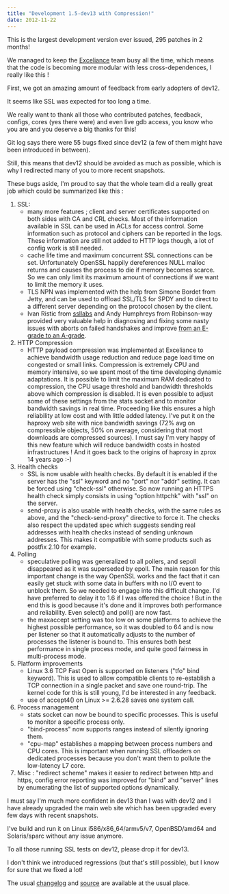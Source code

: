 ```yaml
---
title: "Development 1.5-dev13 with Compression!"
date: 2012-11-22
---
```

This is the largest development version ever issued, 295 patches in 2 months!

We managed to keep the [Exceliance](http://www.exceliance.fr/en/) team busy all the time, which means that the code is becoming more modular with less cross-dependences, I really like this !

First, we got an amazing amount of feedback from early adopters of dev12.

It seems like SSL was expected for too long a time.

We really want to thank all those who contributed patches, feedback, configs, cores (yes there were) and even live gdb access, you know who you are and you deserve a big thanks for this!

Git log says there were 55 bugs fixed since dev12 (a few of them might have been introduced in between).

Still, this means that dev12 should be avoided as much as possible, which is why I redirected many of you to more recent snapshots.

These bugs aside, I'm proud to say that the whole team did a really great job which could be summarized like this :

1.  SSL:
    *   many more features ; client and server certificates supported on both sides with CA and CRL checks. Most of the information available in SSL can be used in ACLs for access control. Some information such as protocol and ciphers can be reported in the logs. These information are still not added to HTTP logs though, a lot of config work is still needed.
    *   cache life time and maximum concurrent SSL connections can be set. Unfortunately OpenSSL happily dereferences NULL malloc returns and causes the process to die if memory becomes scarce. So we can only limit its maximum amount of connections if we want to limit the memory it uses.
    *   TLS NPN was implemented with the help from Simone Bordet from Jetty, and can be used to offload SSL/TLS for SPDY and to direct to a different server depending on the protocol chosen by the client.
    *   Ivan Ristic from [ssllabs](https://www.ssllabs.com/) and Andy Humphreys from Robinson-way provided very valuable help in diagnosing and fixing some nasty issues with aborts on failed handshakes and improve [from an E-grade to an A-grade](https://www.ssllabs.com/ssltest/analyze.html?d=demo.haproxy.org).
2.  HTTP Compression
    *   HTTP payload compression was implemented at Exceliance to achieve bandwidth usage reduction and reduce page load time on congested or small links. Compression is extremely CPU and memory intensive, so we spent most of the time developing dynamic adaptations. It is possible to limit the maximum RAM dedicated to compression, the CPU usage threshold and bandwidth thresholds above which compression is disabled. It is even possible to adjust some of these settings from the stats socket and to monitor bandwidth savings in real time. Proceeding like this ensures a high reliability at low cost and with little added latency. I've put it on the haproxy web site with nice bandwidth savings (72% avg on compressible objects, 50% on average, considering that most downloads are compressed sources). I must say I'm very happy of this new feature which will reduce bandwidth costs in hosted infrastructures ! And it goes back to the origins of haproxy in zprox 14 years ago :-)
3.  Health checks
    *   SSL is now usable with health checks. By default it is enabled if the server has the "ssl" keyword and no "port" nor "addr" setting. It can be forced using "check-ssl" otherwise. So now running an HTTPS health check simply consists in using "option httpchk" with "ssl" on the server.
    *   send-proxy is also usable with health checks, with the same rules as above, and the "check-send-proxy" directive to force it. The checks also respect the updated spec which suggests sending real addresses with health checks instead of sending unknown addresses. This makes it compatible with some products such as postfix 2.10 for example.
4.  Polling
    *   speculative polling was generalized to all pollers, and sepoll disappeared as it was superseded by epoll. The main reason for this important change is the way OpenSSL works and the fact that it can easily get stuck with some data in buffers with no I/O event to unblock them. So we needed to engage into this difficult change. I'd have preferred to delay it to 1.6 if I was offered the choice ! But in the end this is good because it's done and it improves both performance and reliability. Even select() and poll() are now fast.
    *   the maxaccept setting was too low on some platforms to achieve the highest possible performance, so it was doubled to 64 and is now per listener so that it automatically adjusts to the number of processes the listener is bound to. This ensures both best performance in single process mode, and quite good fairness in multi-process mode.
5.  Platform improvements
    *   Linux 3.6 TCP Fast Open is supported on listeners ("tfo" bind keyword). This is used to allow compatible clients to re-establish a TCP connection in a single packet and save one round-trip. The kernel code for this is still young, I'd be interested in any feedback.
    *   use of accept4() on Linux >= 2.6.28 saves one system call.
6.  Process management
    *   stats socket can now be bound to specific processes. This is useful to monitor a specific process only.
    *   "bind-process" now supports ranges instead of silently ignoring them.
    *   "cpu-map" establishes a mapping between process numbers and CPU cores. This is important when running SSL offloaders on dedicated processes because you don't want them to pollute the low-latency L7 core.
7.  Misc : "redirect scheme" makes it easier to redirect between http and https, config error reporting was improved for "bind" and "server" lines by enumerating the list of supported options dynamically.

I must say I'm much more confident in dev13 than I was with dev12 and I have already upgraded the main web site which has been upgraded every few days with recent snapshots.

I've build and run it on Linux i586/x86\_64/armv5/v7, OpenBSD/amd64 and Solaris/sparc without any issue anymore.

To all those running SSL tests on dev12, please drop it for dev13.

I don't think we introduced regressions (but that's still possible), but I know for sure that we fixed a lot!

The usual [changelog](/download/1.5/src/CHANGELOG) and [source](/download/1.5/src/) are available at the usual place.
